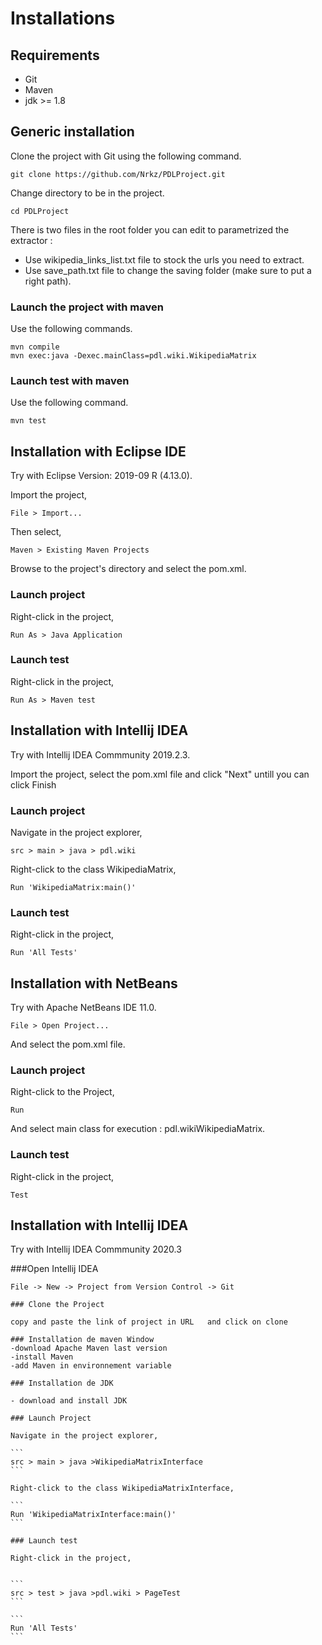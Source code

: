 # Installations

## Requirements

- Git
- Maven
- jdk >= 1.8


## Generic installation
Clone the project with Git using the following command.

```
git clone https://github.com/Nrkz/PDLProject.git
```

Change directory to be in the project.


```
cd PDLProject
```

There is two files in the root folder you can edit to parametrized the extractor : 
- Use wikipedia_links_list.txt file to stock the urls you need to extract. 
- Use save_path.txt file to change the saving folder (make sure to put a right path). 

### Launch the project with maven
Use the following commands.

```
mvn compile
mvn exec:java -Dexec.mainClass=pdl.wiki.WikipediaMatrix
```

### Launch test with maven
Use the following command.

```
mvn test
```

## Installation with Eclipse IDE
Try with Eclipse Version: 2019-09 R (4.13.0).

Import the project,

```
File > Import...
```

Then select,

```
Maven > Existing Maven Projects
```

Browse to the project's directory and select the pom.xml.

### Launch project

Right-click in the project,

```
Run As > Java Application
```

### Launch test
Right-click in the project, 

```
Run As > Maven test
```

## Installation with Intellij IDEA
Try with Intellij IDEA Commmunity 2019.2.3.

Import the project, select the pom.xml file and click "Next" untill you can click Finish

### Launch project

Navigate in the project explorer,

```
src > main > java > pdl.wiki
```

Right-click to the class WikipediaMatrix,

```
Run 'WikipediaMatrix:main()'
```

### Launch test

Right-click in the project, 

```
Run 'All Tests'
```

## Installation with NetBeans

Try with Apache NetBeans IDE 11.0.

```
File > Open Project...
```

And select the pom.xml file.

### Launch project

Right-click to the Project,

```
Run 
```

And select main class for execution : pdl.wikiWikipediaMatrix.

### Launch test

Right-click in the project,

```
Test
```
## Installation with Intellij IDEA
Try with Intellij IDEA Commmunity 2020.3

###Open Intellij IDEA

```
File -> New -> Project from Version Control -> Git
```
    ### Clone the Project
```
copy and paste the link of project in URL   and click on clone
```
    ### Installation de maven Window
    -download Apache Maven last version
    -install Maven
    -add Maven in environnement variable

    ### Installation de JDK

    - download and install JDK

    ### Launch Project

    Navigate in the project explorer,

    ```
    src > main > java >WikipediaMatrixInterface
    ```

    Right-click to the class WikipediaMatrixInterface,

    ```
    Run 'WikipediaMatrixInterface:main()'
    ```

    ### Launch test

    Right-click in the project,


    ```
    src > test > java >pdl.wiki > PageTest
    ```

    ```
    Run 'All Tests'
    ```